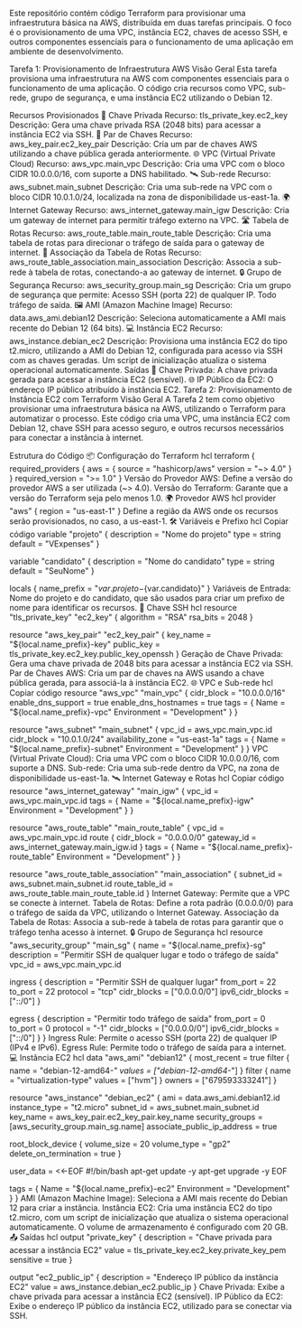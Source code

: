 
Este repositório contém código Terraform para provisionar uma infraestrutura básica na AWS, distribuída em duas tarefas principais. O foco é o provisionamento de uma VPC, instância EC2, chaves de acesso SSH, e outros componentes essenciais para o funcionamento de uma aplicação em ambiente de desenvolvimento.

Tarefa 1: Provisionamento de Infraestrutura AWS
Visão Geral
Esta tarefa provisiona uma infraestrutura na AWS com componentes essenciais para o funcionamento de uma aplicação. O código cria recursos como VPC, sub-rede, grupo de segurança, e uma instância EC2 utilizando o Debian 12.

Recursos Provisionados
🔐 Chave Privada
Recurso: tls_private_key.ec2_key
Descrição: Gera uma chave privada RSA (2048 bits) para acessar a instância EC2 via SSH.
🔑 Par de Chaves
Recurso: aws_key_pair.ec2_key_pair
Descrição: Cria um par de chaves AWS utilizando a chave pública gerada anteriormente.
🌐 VPC (Virtual Private Cloud)
Recurso: aws_vpc.main_vpc
Descrição: Cria uma VPC com o bloco CIDR 10.0.0.0/16, com suporte a DNS habilitado.
🛰️ Sub-rede
Recurso: aws_subnet.main_subnet
Descrição: Cria uma sub-rede na VPC com o bloco CIDR 10.0.1.0/24, localizada na zona de disponibilidade us-east-1a.
🌍 Internet Gateway
Recurso: aws_internet_gateway.main_igw
Descrição: Cria um gateway de internet para permitir tráfego externo na VPC.
🛣️ Tabela de Rotas
Recurso: aws_route_table.main_route_table
Descrição: Cria uma tabela de rotas para direcionar o tráfego de saída para o gateway de internet.
🔗 Associação da Tabela de Rotas
Recurso: aws_route_table_association.main_association
Descrição: Associa a sub-rede à tabela de rotas, conectando-a ao gateway de internet.
🔒 Grupo de Segurança
Recurso: aws_security_group.main_sg
Descrição: Cria um grupo de segurança que permite:
Acesso SSH (porta 22) de qualquer IP.
Todo tráfego de saída.
🖼️ AMI (Amazon Machine Image)
Recurso: data.aws_ami.debian12
Descrição: Seleciona automaticamente a AMI mais recente do Debian 12 (64 bits).
💻 Instância EC2
Recurso: aws_instance.debian_ec2
Descrição: Provisiona uma instância EC2 do tipo t2.micro, utilizando a AMI do Debian 12, configurada para acesso via SSH com as chaves geradas. Um script de inicialização atualiza o sistema operacional automaticamente.
Saídas
🔑 Chave Privada: A chave privada gerada para acessar a instância EC2 (sensível).
🌐 IP Público da EC2: O endereço IP público atribuído à instância EC2.
Tarefa 2: Provisionamento de Instância EC2 com Terraform
Visão Geral
A Tarefa 2 tem como objetivo provisionar uma infraestrutura básica na AWS, utilizando o Terraform para automatizar o processo. Este código cria uma VPC, uma instância EC2 com Debian 12, chave SSH para acesso seguro, e outros recursos necessários para conectar a instância à internet.

Estrutura do Código
📦 Configuração do Terraform
hcl
terraform {
  required_providers {
    aws = {
      source  = "hashicorp/aws"
      version = "~> 4.0"
    }
  }
  required_version = ">= 1.0"
}
Versão do Provedor AWS: Define a versão do provedor AWS a ser utilizada (~> 4.0).
Versão do Terraform: Garante que a versão do Terraform seja pelo menos 1.0.
🌍 Provedor AWS
hcl
provider "aws" {
  region = "us-east-1"
}
Define a região da AWS onde os recursos serão provisionados, no caso, a us-east-1.
🛠️ Variáveis e Prefixo
hcl
Copiar código
variable "projeto" {
  description = "Nome do projeto"
  type        = string
  default     = "VExpenses"
}

variable "candidato" {
  description = "Nome do candidato"
  type        = string
  default     = "SeuNome"
}

locals {
  name_prefix = "${var.projeto}-${var.candidato}"
}
Variáveis de Entrada: Nome do projeto e do candidato, que são usados para criar um prefixo de nome para identificar os recursos.
🔑 Chave SSH
hcl
resource "tls_private_key" "ec2_key" {
  algorithm = "RSA"
  rsa_bits  = 2048
}

resource "aws_key_pair" "ec2_key_pair" {
  key_name   = "${local.name_prefix}-key"
  public_key = tls_private_key.ec2_key.public_key_openssh
}
Geração de Chave Privada: Gera uma chave privada de 2048 bits para acessar a instância EC2 via SSH.
Par de Chaves AWS: Cria um par de chaves na AWS usando a chave pública gerada, para associá-la à instância EC2.
🌐 VPC e Sub-rede
hcl
Copiar código
resource "aws_vpc" "main_vpc" {
  cidr_block           = "10.0.0.0/16"
  enable_dns_support   = true
  enable_dns_hostnames = true
  tags = {
    Name        = "${local.name_prefix}-vpc"
    Environment = "Development"
  }
}

resource "aws_subnet" "main_subnet" {
  vpc_id            = aws_vpc.main_vpc.id
  cidr_block        = "10.0.1.0/24"
  availability_zone = "us-east-1a"
  tags = {
    Name        = "${local.name_prefix}-subnet"
    Environment = "Development"
  }
}
VPC (Virtual Private Cloud): Cria uma VPC com o bloco CIDR 10.0.0.0/16, com suporte a DNS.
Sub-rede: Cria uma sub-rede dentro da VPC, na zona de disponibilidade us-east-1a.
🛰️ Internet Gateway e Rotas
hcl
Copiar código
resource "aws_internet_gateway" "main_igw" {
  vpc_id = aws_vpc.main_vpc.id
  tags = {
    Name        = "${local.name_prefix}-igw"
    Environment = "Development"
  }
}

resource "aws_route_table" "main_route_table" {
  vpc_id = aws_vpc.main_vpc.id
  route {
    cidr_block = "0.0.0.0/0"
    gateway_id = aws_internet_gateway.main_igw.id
  }
  tags = {
    Name        = "${local.name_prefix}-route_table"
    Environment = "Development"
  }
}

resource "aws_route_table_association" "main_association" {
  subnet_id      = aws_subnet.main_subnet.id
  route_table_id = aws_route_table.main_route_table.id
}
Internet Gateway: Permite que a VPC se conecte à internet.
Tabela de Rotas: Define a rota padrão (0.0.0.0/0) para o tráfego de saída da VPC, utilizando o Internet Gateway.
Associação da Tabela de Rotas: Associa a sub-rede à tabela de rotas para garantir que o tráfego tenha acesso à internet.
🔒 Grupo de Segurança
hcl
resource "aws_security_group" "main_sg" {
  name        = "${local.name_prefix}-sg"
  description = "Permitir SSH de qualquer lugar e todo o tráfego de saída"
  vpc_id      = aws_vpc.main_vpc.id

  ingress {
    description      = "Permitir SSH de qualquer lugar"
    from_port        = 22
    to_port          = 22
    protocol         = "tcp"
    cidr_blocks      = ["0.0.0.0/0"]
    ipv6_cidr_blocks = ["::/0"]
  }

  egress {
    description      = "Permitir todo tráfego de saída"
    from_port        = 0
    to_port          = 0
    protocol         = "-1"
    cidr_blocks      = ["0.0.0.0/0"]
    ipv6_cidr_blocks = ["::/0"]
  }
}
Ingress Rule: Permite o acesso SSH (porta 22) de qualquer IP (IPv4 e IPv6).
Egress Rule: Permite todo o tráfego de saída para a internet.
💻 Instância EC2
hcl
data "aws_ami" "debian12" {
  most_recent = true
  filter {
    name   = "debian-12-amd64-*"
    values = ["debian-12-amd64-*"]
  }
  filter {
    name   = "virtualization-type"
    values = ["hvm"]
  }
  owners = ["679593333241"]
}

resource "aws_instance" "debian_ec2" {
  ami             = data.aws_ami.debian12.id
  instance_type   = "t2.micro"
  subnet_id       = aws_subnet.main_subnet.id
  key_name        = aws_key_pair.ec2_key_pair.key_name
  security_groups = [aws_security_group.main_sg.name]
  associate_public_ip_address = true

  root_block_device {
    volume_size           = 20
    volume_type           = "gp2"
    delete_on_termination = true
  }

  user_data = <<-EOF
              #!/bin/bash
              apt-get update -y
              apt-get upgrade -y
              EOF

  tags = {
    Name        = "${local.name_prefix}-ec2"
    Environment = "Development"
  }
}
AMI (Amazon Machine Image): Seleciona a AMI mais recente do Debian 12 para criar a instância.
Instância EC2: Cria uma instância EC2 do tipo t2.micro, com um script de inicialização que atualiza o sistema operacional automaticamente. O volume de armazenamento é configurado com 20 GB.
📤 Saídas
hcl
output "private_key" {
  description = "Chave privada para acessar a instância EC2"
  value       = tls_private_key.ec2_key.private_key_pem
  sensitive   = true
}

output "ec2_public_ip" {
  description = "Endereço IP público da instância EC2"
  value       = aws_instance.debian_ec2.public_ip
}
Chave Privada: Exibe a chave privada para acessar a instância EC2 (sensível).
IP Público da EC2: Exibe o endereço IP público da instância EC2, utilizado para se conectar via SSH.
